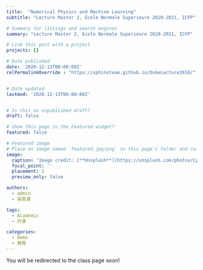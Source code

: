 ```yaml
---
title:  "Numerical Physics and Machine Learning"
subtitle: "Lecture Master 2, Ecole Normale Superieure 2020-2021, ICFP"

# Summary for listings and search engines
summary: "Lecture Master 2, Ecole Normale Superieure 2020-2021, ICFP"

# Link this post with a project
projects: []

# Date published
date: '2020-12-13T00:00:00Z'
relPermalinkOverride : "https://sphinxteam.github.io/DukeLecture2018/"


# Date updated
lastmod: '2020-12-13T00:00:00Z'


# Is this an unpublished draft?
draft: false

# Show this page in the Featured widget?
featured: false

# Featured image
# Place an image named `featured.jpg/png` in this page's folder and customize its options here.
image:
  caption: 'Image credit: [**Unsplash**](https://unsplash.com/photos/CpkOjOcXdUY)'
  focal_point: ''
  placement: 2
  preview_only: false

authors:
  - admin
  - 吳恩達

tags:
  - Academic
  - 开源

categories:
  - Demo
  - 教程
---
```



<!DOCTYPE html>
<html>
  <head>
    <meta http-equiv="refresh" content="1; url='https://www.lptms.universite-paris-saclay.fr/wiki-cours/index.php/NUMPHYsandML" />
  </head>
  <body>
    <p>You will be redirected to the class page soon!</p>
  </body>
</html>